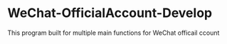 # WeChat-OfficialAccount-Develop
This program built for multiple main functions for WeChat officail ccount
